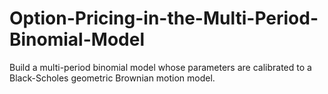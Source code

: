 # Option-Pricing-in-the-Multi-Period-Binomial-Model
Build a multi-period binomial model whose parameters are calibrated to a Black-Scholes geometric Brownian motion model.
